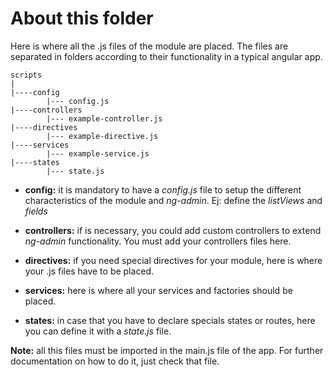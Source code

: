 # About this folder

Here is where all the .js files of the module are placed. The files are separated in folders according to their functionality in a typical angular app.

```
scripts
|
|----config
        |--- config.js
|----controllers
        |--- example-controller.js
|----directives
        |--- example-directive.js
|----services
        |--- example-service.js
|----states
        |--- state.js

```

- **config:** it is mandatory to have a _config.js_ file to setup the different characteristics of the module and _ng-admin_. Ej: define the _listViews_ and _fields_

- **controllers:** if is necessary, you could add custom controllers to extend _ng-admin_ functionality. You must add your controllers files here.

- **directives:** if you need special directives for your module, here is where your .js files have to be placed.

- **services:** here is where all your services and factories should be placed.

- **states:** in case that you have to declare specials states or routes, here you can define it with a _state.js_ file.

**Note:** all this files must be imported in the main.js file of the app. For further documentation on how to do it, just check that file.
